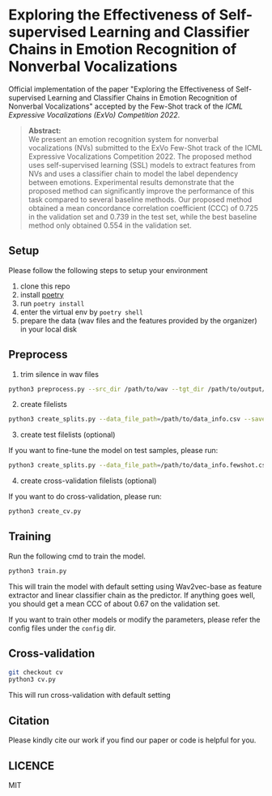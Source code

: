 # Exploring the Effectiveness of Self-supervised Learning and Classifier Chains in Emotion Recognition of Nonverbal Vocalizations

Official implementation of the paper "Exploring the Effectiveness of Self-supervised Learning and Classifier Chains in Emotion Recognition of Nonverbal Vocalizations" accepted by the Few-Shot track of the *ICML Expressive Vocalizations (ExVo) Competition 2022*.

>**Abstract:**<br>
We present an emotion recognition system for nonverbal vocalizations (NVs) submitted to the ExVo Few-Shot track of the ICML Expressive Vocalizations Competition 2022.
The proposed method uses self-supervised learning (SSL) models to extract features from NVs and uses a classifier chain to model the label dependency between emotions.
Experimental results demonstrate that the proposed method can significantly improve the performance of this task compared to several baseline methods.
Our proposed method obtained a mean concordance correlation coefficient (CCC) of $0.725$ in the validation set and $0.739$ in the test set, while the best baseline method only obtained $0.554$ in the validation set.

## Setup
Please follow the following steps to setup your environment
1. clone this repo
2. install [poetry](https://python-poetry.org/)
3. run `poetry install`
4. enter the virtual env by `poetry shell`
5. prepare the data (wav files and the features provided by the organizer) in your local disk

## Preprocess
1. trim silence in wav files
```bash
python3 preprocess.py --src_dir /path/to/wav --tgt_dir /path/to/output/dir
```

2. create filelists
```bash
python3 create_splits.py --data_file_path=/path/to/data_info.csv --save_path=./filelists
```

3. create test filelists (optional)

If you want to fine-tune the model on test samples, please run:
```bash
python3 create_splits.py --data_file_path=/path/to/data_info.fewshot.csv --save_path=./filelists --test
```

4. create cross-validation filelists (optional)

If you want to do cross-validation, please run:
```bash
python3 create_cv.py
```

## Training
Run the following cmd to train the model.
```bash
python3 train.py
```
This will train the model with default setting using Wav2vec-base as feature extractor and linear classifier chain as the predictor.
If anything goes well, you should get a mean CCC of about 0.67 on the validation set.

If you want to train other models or modify the parameters, please refer the config files under the `config` dir.

## Cross-validation

```bash
git checkout cv
python3 cv.py
```
This will run cross-validation with default setting

## Citation
Please kindly cite our work if you find our paper or code is helpful for you.


## LICENCE
MIT
